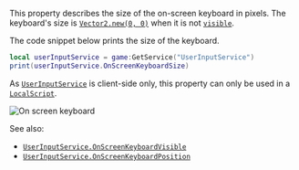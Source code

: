 This property describes the size of the on-screen keyboard in pixels. The
keyboard's size is [`Vector2.new(0, 0)`](https://create.roblox.com/docs/reference/engine/datatypes/Vector2) when it is not
[`visible`](https://create.roblox.com/docs/reference/engine/classes/UserInputService#OnScreenKeyboardVisible).

The code snippet below prints the size of the keyboard.
```lua
local userInputService = game:GetService("UserInputService")
print(userInputService.OnScreenKeyboardSize)
```

As [`UserInputService`](https://create.roblox.com/docs/reference/engine/classes/UserInputService) is client-side only, this property can only be
used in a [`LocalScript`](https://create.roblox.com/docs/reference/engine/classes/LocalScript).

![On screen keyboard](https://prod.docsiteassets.roblox.com/assets/legacy/On-Screen-Keyboard.png)

See also:

- [`UserInputService.OnScreenKeyboardVisible`](https://create.roblox.com/docs/reference/engine/classes/UserInputService#OnScreenKeyboardVisible)
- [`UserInputService.OnScreenKeyboardPosition`](https://create.roblox.com/docs/reference/engine/classes/UserInputService#OnScreenKeyboardPosition)